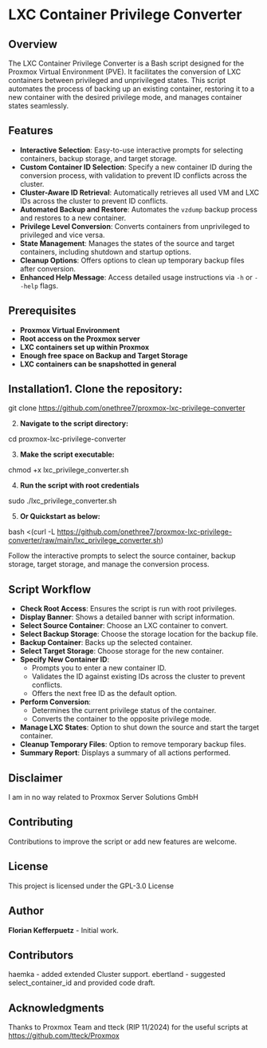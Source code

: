 # LXC Container Privilege Converter

## Overview

The LXC Container Privilege Converter is a Bash script designed for the Proxmox Virtual Environment (PVE). It facilitates the conversion of LXC containers between privileged and unprivileged states. This script automates the process of backing up an existing container, restoring it to a new container with the desired privilege mode, and manages container states seamlessly.

## Features

- **Interactive Selection**: Easy-to-use interactive prompts for selecting containers, backup storage, and target storage.
- **Custom Container ID Selection**: Specify a new container ID during the conversion process, with validation to prevent ID conflicts across the cluster.
- **Cluster-Aware ID Retrieval**: Automatically retrieves all used VM and LXC IDs across the cluster to prevent ID conflicts.
- **Automated Backup and Restore**: Automates the `vzdump` backup process and restores to a new container.
- **Privilege Level Conversion**: Converts containers from unprivileged to privileged and vice versa.
- **State Management**: Manages the states of the source and target containers, including shutdown and startup options.
- **Cleanup Options**: Offers options to clean up temporary backup files after conversion.
- **Enhanced Help Message**: Access detailed usage instructions via `-h` or `--help` flags.

## Prerequisites

- **Proxmox Virtual Environment**
- **Root access on the Proxmox server**
- **LXC containers set up within Proxmox**
- **Enough free space on Backup and Target Storage**
- **LXC containers can be snapshotted in general**

## Installation1. **Clone the repository:**

git clone https://github.com/onethree7/proxmox-lxc-privilege-converter

2. **Navigate to the script directory:**

cd proxmox-lxc-privilege-converter

3. **Make the script executable:**

chmod +x lxc_privilege_converter.sh

4. **Run the script with root credentials**

sudo ./lxc_privilege_converter.sh

5. **Or Quickstart as below:**

bash <(curl -L https://github.com/onethree7/proxmox-lxc-privilege-converter/raw/main/lxc_privilege_converter.sh)

Follow the interactive prompts to select the source container, backup storage, target storage, and manage the conversion process.

## Script Workflow
- **Check Root Access**: Ensures the script is run with root privileges.
- **Display Banner**: Shows a detailed banner with script information.
- **Select Source Container**: Choose an LXC container to convert.
- **Select Backup Storage**: Choose the storage location for the backup file.
- **Backup Container**: Backs up the selected container.
- **Select Target Storage**: Choose storage for the new container.
- **Specify New Container ID**:
  - Prompts you to enter a new container ID.
  - Validates the ID against existing IDs across the cluster to prevent conflicts.
  - Offers the next free ID as the default option.
- **Perform Conversion**:
  - Determines the current privilege status of the container.
  - Converts the container to the opposite privilege mode.
- **Manage LXC States**: Option to shut down the source and start the target container.
- **Cleanup Temporary Files**: Option to remove temporary backup files.
- **Summary Report**: Displays a summary of all actions performed.

## Disclaimer
I am in no way related to Proxmox Server Solutions GmbH

## Contributing
Contributions to improve the script or add new features are welcome.

## License
This project is licensed under the GPL-3.0 License

## Author
**Florian Kefferpuetz**  - Initial work.

## Contributors
haemka - added extended Cluster support.
ebertland - suggested select_container_id and provided code draft.

## Acknowledgments
Thanks to Proxmox Team and tteck (RIP 11/2024) for the useful scripts at https://github.com/tteck/Proxmox
